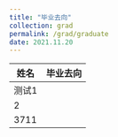 ```yaml
---
title: "毕业去向"
collection: grad
permalink: /grad/graduate
date: 2021.11.20
---
```


| 姓名 | 毕业去向 |
| - | - |
| 测试1 |   |
| 2 |   |
| 3711 |   |
